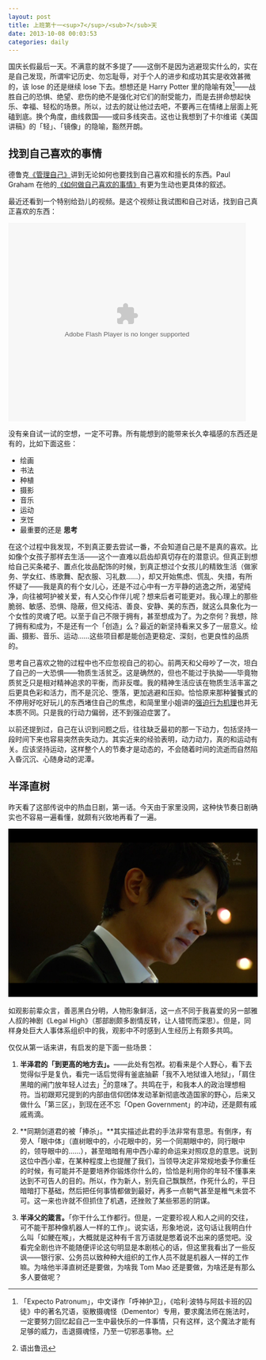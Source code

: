 ```yaml
---
layout: post
title: 上班第十一<sup>7</sup>/<sub>7</sub>天
date: 2013-10-08 00:03:53
categories: daily
---
```


国庆长假最后一天。不满意的就不多提了——这倒不是因为逃避现实什么的，实在是自己发现，所谓牢记历史、勿忘耻辱，对于个人的进步和成功其实是收效甚微的，该 lose 的还是继续 lose 下去。想想还是 Harry Potter 里的隐喻有效[^2]——战胜自己的恐惧、绝望、悲伤的绝不是强化对它们的耐受能力，而是去拼命想起快乐、幸福、轻松的场景。所以，过去的就让他过去吧，不要再三在情绪上层面上死磕到底。换个角度，曲线救国——或曰多线突击。这也让我想到了卡尔维诺《美国讲稿》的「轻」、「镜像」的隐喻，豁然开朗。

找到自己喜欢的事情
-------

德鲁克[《管理自己》](http://www.douban.com/group/topic/20159977/)讲到无论如何也要找到自己喜欢和擅长的东西。Paul Graham 在他的[《如何做自己喜欢的事情》](http://www.wanglianghome.org/zh_CN/translation/HowToDoWhatYouLove.html)有更为生动也更具体的叙述。

最近还看到一个特别给劲儿的视频。是这个视频让我试图和自己对话，找到自己真正喜欢的东西：

<embed src="http://player.youku.com/player.php/sid/XNjE0MjYzMjMy/v.swf" allowFullScreen="true" quality="high" width="480" height="400" align="middle" allowScriptAccess="always" type="application/x-shockwave-flash">

没有亲自试一试的空想，一定不可靠。所有能想到的能带来长久幸福感的东西还是有的，比如下面这些：

-   绘画
-   书法
-   种植
-   摄影
-   音乐
-   运动
-   烹饪
-   最重要的还是 **思考**

在这个过程中我发现，不到真正要去尝试一番，不会知道自己是不是真的喜欢。比如像个女孩子那样去生活——这个一直难以启齿却真切存在的潜意识。但真正到想给自己买条裙子、置点化妆品配饰的时候，到真正想过个女孩儿的精致生活（做家务、学女红、练歌舞、配衣服、习礼数……），却又开始焦虑、慌乱、失措，有所怀疑了——我是真的有个女儿心，还是不过心中有一方平静的逃逸之所，渴望纯净，向往被呵护被关爱，有人交心作伴儿呢？想来后者可能更对。我心理上的那些脆弱、敏感、恐惧、隐蔽，但又纯洁、善良、安静、美的东西，就这么具象化为一个女性的灵魂了吧。以至于自己不限于拥有，甚至想成为了。为之奈何？我想，除了拥有和成为，不是还有一个「创造」么？最近的新坚持看来又多了一层意义。绘画、摄影、音乐、运动……这些项目都是能创造更稳定、深刻，也更良性的品质的。

思考自己喜欢之物的过程中也不应忽视自己的初心。前两天和父母吵了一次，坦白了自己的一大恐惧——物质生活贫乏。这是确然的，但也不能过于执拗——毕竟物质贫乏只是相对精神追求的平衡，而非反噬。我的精神生活应该在物质生活丰富之后更具色彩和活力，而不是沉沦、堕落，更加逃避和压抑。恰恰原来那种饕餮式的不停用好吃好玩儿的东西堵住自己的焦虑，和简里里小姐讲的[强迫行为机理](http://www.douban.com/note/242050070/)也并无本质不同。只是我的行动力偏弱，还不到强迫症罢了。

以前还提到过，自己在认识到问题之后，往往缺乏最初的那一下动力，包括坚持一段时间下来也容易突然丧失动力。其实近来的经验表明，动力动力，真的和运动有关。应该坚持运动，这样整个人的节奏才是动态的，不会随着时间的流逝而自然陷入昏沉沉、心随身动的泥潭。

半泽直树
----

昨天看了这部传说中的热血日剧，第一话。今天由于家里没网，这种快节奏日剧确实也不容易一遍看懂，就颇有兴致地再看了一遍。

![半泽直树 Ep01](/static/images/hanzawa1.png)

如观影前辈众言，善恶黑白分明，人物形象鲜活，这一点不同于我喜爱的另一部雅人叔的神剧《Legal High》（那部剧颇多剧情反转，让人错愕而深思）。但是，同样身处巨大人事体系组织中的我，观影中不时感到人生经历上有颇多共鸣。

仅仅从第一话来讲，有启发的是下面一些场景：

1. **半泽君的「到更高的地方去」。**——此处有包袱。初看来是个人野心，看下去觉得似乎是复仇，看完一话后觉得有釜底抽薪「我不入地狱谁入地狱」，「肩住黑暗的闸门放年轻人过去」[^1]的意味了。共鸣在于，和我本人的政治理想相符。当初跟郑兄提到的内部由信仰团体发动革新彻底改造国家的野心，后来又做什么「第三区」，到现在还不忘「Open Government」的冲动，还是颇有戚戚焉滴。

2. **同期剑道君的被「捧杀」。**其实描述此君的手法非常有意思。有倒序，有旁人「眼中体」（直树眼中的，小花眼中的，另一个同期眼中的，同行眼中的，领导眼中的……），甚至暗暗有用中西小辈的命运来对照叹息的意思。说到这位中西小辈，在某种程度上也提醒了我们，当领导决定非常规地委予你重任的时候，有可能并不是要培养你锻炼你什么的，恰恰是利用你的年轻不懂事来达到不可告人的目的。所以，作为新人，别先自己飘飘然，作死什么的，平日暗暗打下基础，然后把任何事情都做到最好，再多一点朝气甚至是稚气未尝不可。这一来也许就不但抓住了机遇，还挫败了某些邪恶的阴谋。

3. **半泽父的箴言。**「你干什么工作都行。但是，一定要珍视人和人之间的交往，可不能干那种像机器人一样的工作」。说实话，形象地说，这句话让我明白什么叫「如鲠在喉」，大概就是这种有千言万语就是憋着说不出来的感觉吧。没看完全剧也许不能随便评论这句明显是本剧核心的话，但这里我看出了一些反讽——银行家、公务员以致种种大组织的工作人员不就是机器人一样的工作嘛。为啥他半泽直树还是要做，为啥我 Tom Mao 还是要做，为啥还是有那么多人要做呢？

[^1]: 语出鲁迅
[^2]: 「Expecto Patronum」，中文译作「呼神护卫」，《哈利·波特与阿兹卡班的囚徒》中的著名咒语，驱散摄魂怪（Dementor）专用，要求魔法师在施法时，一定要努力回忆起自己一生中最快乐的一件事情，只有这样，这个魔法才能有足够的威力，击退摄魂怪，乃至一切邪恶事物。